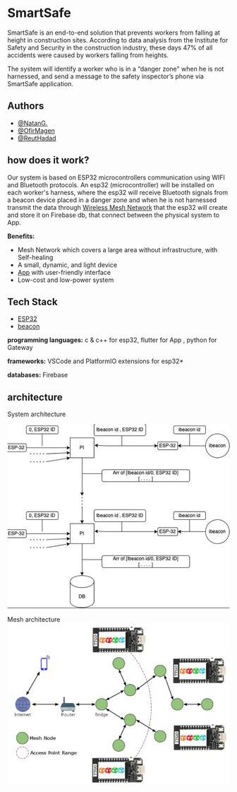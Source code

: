 # SmartSafe

SmartSafe is an end-to-end solution that
prevents workers from falling at height in
construction sites. According to data analysis from the Institute
for Safety and Security in the construction
industry, these days 47% of all accidents
were caused by workers falling from heights.

The system will identify a worker who is in a “danger zone" when he is not harnessed, and send a message to the safety inspector’s phone via SmartSafe
application.

## Authors

- [@NatanG.](https://github.com/Natan-G)
- [@OfirMagen](https://github.com/ofir-magen)
- [@ReutHadad](https://github.com/Reut212)

## how does it work?

Our system is based on ESP32 microcontrollers communication using WIFI and Bluetooth protocols. An esp32 (microcontroller) will be installed on each worker's harness, where the esp32 will receive
Bluetooth signals from a beacon device placed in a danger zone and when he is not harnessed transmit the data through [Wireless Mesh Network](https://en.wikipedia.org/wiki/Wireless_mesh_network) that the esp32 will create and store it on Firebase db, that connect between the physical system to App.

**Benefits:**
 - Mesh Network which covers a large area without infrastructure, with Self-healing
 - A small, dynamic, and light device
 - [App](https://github.com/RNO-SmartSafe/SmartSafeApp) with user-friendly interface
 - Low-cost and low-power system


## Tech Stack

- [ESP32](http://esp32.net)
- [beacon](https://en.wikipedia.org/wiki/Bluetooth_Low_Energy_beacon)

**programming languages:** c & c++ for esp32, flutter for App , python for Gateway

**frameworks:** VSCode and PlatformIO extensions for esp32* 

**databases:** Firebase
## architecture
System architecture

![](https://github.com/RNO-SmartSafe/SmartSafeApp/blob/master/Image/design%20architecture.jpg?raw=true)


Mesh architecture
![](https://github.com/RNO-SmartSafe/SmartSafeApp/blob/master/Image/mesh%20architecture.jpg?raw=true)
